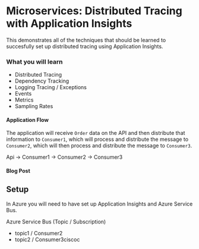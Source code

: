 # Microservices: Distributed Tracing with Application Insights
This demonstrates all of the techniques that should be learned to succesfully set up distributed tracing using Application Insights.

### What you will learn
* Distributed Tracing
* Dependency Tracking
* Logging Tracing / Exceptions
* Events
* Metrics
* Sampling Rates


#### Application Flow
The application will receive `Order` data on the API and then distribute that information to `Consumer1`, which will process and distribute the message to `Consumer2`, which will then process and distribute the message to `Consumer3`.   

Api -> Consumer1 -> Consumer2 -> Consumer3   

#### Blog Post


## Setup
In Azure you will need to have set up Application Insights and Azure Service Bus.

Azure Service Bus (Topic / Subscription)
* topic1 / Consumer2
* topic2 / Consumer3ciscoc
